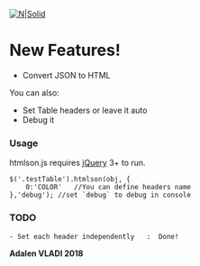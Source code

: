 <p><a href="https://github.com/adalenv/htmlson.js"><img src="http://i.imgur.com/s6beA4q.png" alt="N|Solid"></a></p>
<h1><a id="New_Features_4"></a>New Features!</h1>
<ul>
<li>Convert JSON to HTML</li>
</ul>
<p>You can also:</p>
<ul>
<li>Set Table headers or leave it auto</li>
<li>Debug it</li>
</ul>
<h3><a id="Usage_14"></a>Usage</h3>
<p>htmlson.js requires <a href="https://jquery.com/download/">jQuery</a>  3+ to run.</p>
<pre><code class="language-js">$(<span class="hljs-string">'.testTable'</span>).htmlson(obj, {
    <span class="hljs-number">0</span>:<span class="hljs-string">'COLOR'</span>   <span class="hljs-comment">//You can define headers name </span>
},<span class="hljs-string">'debug'</span>); <span class="hljs-comment">//set `debug` to debug in console </span>
</code></pre>
<h3><a id="TODO_24"></a>TODO</h3>
<pre><code>- Set each header independently   :  Done!
</code></pre>
<p><strong>Adalen VLADI 2018</strong></p>
